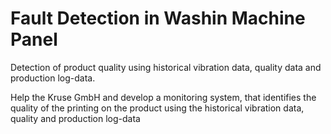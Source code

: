 # Fault Detection in Washin Machine Panel

Detection of product quality using historical vibration data, quality data and production log-data.

Help the Kruse GmbH and develop a monitoring system, that identifies the quality of the printing 
on the product using the historical vibration data, quality and production log-data
